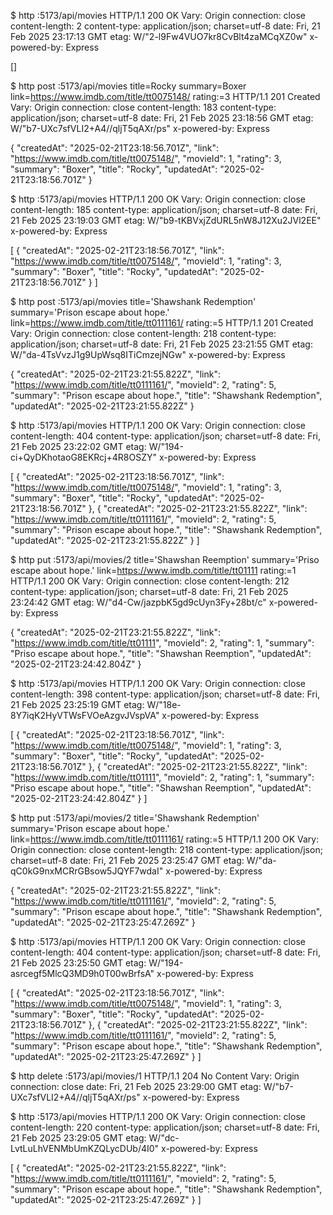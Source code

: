 $ http :5173/api/movies
HTTP/1.1 200 OK
Vary: Origin
connection: close
content-length: 2
content-type: application/json; charset=utf-8
date: Fri, 21 Feb 2025 23:17:13 GMT
etag: W/"2-l9Fw4VUO7kr8CvBlt4zaMCqXZ0w"
x-powered-by: Express

[]

$ http post :5173/api/movies title=Rocky summary=Boxer link=https://www.imdb.com/title/tt0075148/ rating:=3
HTTP/1.1 201 Created
Vary: Origin
connection: close
content-length: 183
content-type: application/json; charset=utf-8
date: Fri, 21 Feb 2025 23:18:56 GMT
etag: W/"b7-UXc7sfVLI2+A4//qljT5qAXr/ps"
x-powered-by: Express

{
    "createdAt": "2025-02-21T23:18:56.701Z",
    "link": "https://www.imdb.com/title/tt0075148/",
    "movieId": 1,
    "rating": 3,
    "summary": "Boxer",
    "title": "Rocky",
    "updatedAt": "2025-02-21T23:18:56.701Z"
}

$ http :5173/api/movies
HTTP/1.1 200 OK
Vary: Origin
connection: close
content-length: 185
content-type: application/json; charset=utf-8
date: Fri, 21 Feb 2025 23:19:03 GMT
etag: W/"b9-tKBVxjZdURL5nW8J12Xu2JVl2EE"
x-powered-by: Express

[
    {
        "createdAt": "2025-02-21T23:18:56.701Z",
        "link": "https://www.imdb.com/title/tt0075148/",
        "movieId": 1,
        "rating": 3,
        "summary": "Boxer",
        "title": "Rocky",
        "updatedAt": "2025-02-21T23:18:56.701Z"
    }
]

$ http post :5173/api/movies title='Shawshank Redemption' summary='Prison escape about hope.' link=https://www.imdb.com/title/tt0111161/ rating:=5
HTTP/1.1 201 Created
Vary: Origin
connection: close
content-length: 218
content-type: application/json; charset=utf-8
date: Fri, 21 Feb 2025 23:21:55 GMT
etag: W/"da-4TsVvzJ1g9UpWsq8ITiCmzejNGw"
x-powered-by: Express

{
    "createdAt": "2025-02-21T23:21:55.822Z",
    "link": "https://www.imdb.com/title/tt0111161/",
    "movieId": 2,
    "rating": 5,
    "summary": "Prison escape about hope.",
    "title": "Shawshank Redemption",
    "updatedAt": "2025-02-21T23:21:55.822Z"
}

$ http :5173/api/movies
HTTP/1.1 200 OK
Vary: Origin
connection: close
content-length: 404
content-type: application/json; charset=utf-8
date: Fri, 21 Feb 2025 23:22:02 GMT
etag: W/"194-ci+QyDKhotaoG8EKRcj+4R8OSZY"
x-powered-by: Express

[
    {
        "createdAt": "2025-02-21T23:18:56.701Z",
        "link": "https://www.imdb.com/title/tt0075148/",
        "movieId": 1,
        "rating": 3,
        "summary": "Boxer",
        "title": "Rocky",
        "updatedAt": "2025-02-21T23:18:56.701Z"
    },
    {
        "createdAt": "2025-02-21T23:21:55.822Z",
        "link": "https://www.imdb.com/title/tt0111161/",
        "movieId": 2,
        "rating": 5,
        "summary": "Prison escape about hope.",
        "title": "Shawshank Redemption",
        "updatedAt": "2025-02-21T23:21:55.822Z"
    }
]

$ http put :5173/api/movies/2 title='Shawshan Reemption' summary='Priso escape about hope.' link=https://www.imdb.com/title/tt01111 rating:=1
HTTP/1.1 200 OK
Vary: Origin
connection: close
content-length: 212
content-type: application/json; charset=utf-8
date: Fri, 21 Feb 2025 23:24:42 GMT
etag: W/"d4-Cw/jazpbK5gd9cUyn3Fy+28bt/c"
x-powered-by: Express

{
    "createdAt": "2025-02-21T23:21:55.822Z",
    "link": "https://www.imdb.com/title/tt01111",
    "movieId": 2,
    "rating": 1,
    "summary": "Priso escape about hope.",
    "title": "Shawshan Reemption",
    "updatedAt": "2025-02-21T23:24:42.804Z"
}

$ http :5173/api/movies
HTTP/1.1 200 OK
Vary: Origin
connection: close
content-length: 398
content-type: application/json; charset=utf-8
date: Fri, 21 Feb 2025 23:25:19 GMT
etag: W/"18e-8Y7iqK2HyVTWsFVOeAzgvJVspVA"
x-powered-by: Express

[
    {
        "createdAt": "2025-02-21T23:18:56.701Z",
        "link": "https://www.imdb.com/title/tt0075148/",
        "movieId": 1,
        "rating": 3,
        "summary": "Boxer",
        "title": "Rocky",
        "updatedAt": "2025-02-21T23:18:56.701Z"
    },
    {
        "createdAt": "2025-02-21T23:21:55.822Z",
        "link": "https://www.imdb.com/title/tt01111",
        "movieId": 2,
        "rating": 1,
        "summary": "Priso escape about hope.",
        "title": "Shawshan Reemption",
        "updatedAt": "2025-02-21T23:24:42.804Z"
    }
]

$ http put :5173/api/movies/2 title='Shawshank Redemption' summary='Prison escape about hope.' link=https://www.imdb.com/title/tt0111161/ rating:=5
HTTP/1.1 200 OK
Vary: Origin
connection: close
content-length: 218
content-type: application/json; charset=utf-8
date: Fri, 21 Feb 2025 23:25:47 GMT
etag: W/"da-qC0kG9nxMCRrGBsow5JQYF7wdaI"
x-powered-by: Express

{
    "createdAt": "2025-02-21T23:21:55.822Z",
    "link": "https://www.imdb.com/title/tt0111161/",
    "movieId": 2,
    "rating": 5,
    "summary": "Prison escape about hope.",
    "title": "Shawshank Redemption",
    "updatedAt": "2025-02-21T23:25:47.269Z"
}

$ http :5173/api/movies
HTTP/1.1 200 OK
Vary: Origin
connection: close
content-length: 404
content-type: application/json; charset=utf-8
date: Fri, 21 Feb 2025 23:25:50 GMT
etag: W/"194-asrcegf5MlcQ3MD9h0T00wBrfsA"
x-powered-by: Express

[
    {
        "createdAt": "2025-02-21T23:18:56.701Z",
        "link": "https://www.imdb.com/title/tt0075148/",
        "movieId": 1,
        "rating": 3,
        "summary": "Boxer",
        "title": "Rocky",
        "updatedAt": "2025-02-21T23:18:56.701Z"
    },
    {
        "createdAt": "2025-02-21T23:21:55.822Z",
        "link": "https://www.imdb.com/title/tt0111161/",
        "movieId": 2,
        "rating": 5,
        "summary": "Prison escape about hope.",
        "title": "Shawshank Redemption",
        "updatedAt": "2025-02-21T23:25:47.269Z"
    }
]

$ http delete :5173/api/movies/1
HTTP/1.1 204 No Content
Vary: Origin
connection: close
date: Fri, 21 Feb 2025 23:29:00 GMT
etag: W/"b7-UXc7sfVLI2+A4//qljT5qAXr/ps"
x-powered-by: Express


$ http :5173/api/movies
HTTP/1.1 200 OK
Vary: Origin
connection: close
content-length: 220
content-type: application/json; charset=utf-8
date: Fri, 21 Feb 2025 23:29:05 GMT
etag: W/"dc-LvtLuLhVENMbUmKZQLycDUb/4I0"
x-powered-by: Express

[
    {
        "createdAt": "2025-02-21T23:21:55.822Z",
        "link": "https://www.imdb.com/title/tt0111161/",
        "movieId": 2,
        "rating": 5,
        "summary": "Prison escape about hope.",
        "title": "Shawshank Redemption",
        "updatedAt": "2025-02-21T23:25:47.269Z"
    }
]
